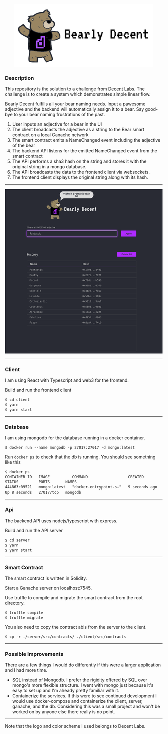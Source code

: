 <p align="center">
  <img height=200 width=auto src="https://github.com/knoll3/bearly-decent/blob/main/client/src/bearly-decent-bg.png?raw=true">
</p>

### Description

This repository is the solution to a challenge from [Decent Labs](https://www.decentlabs.io/). The challenge is to create a system which demonstrates simple linear flow.

Bearly Decent fulfills all your bear naming needs. Input a pawesome adjective and the backend will automatically assign it to a bear. Say good-bye to your bear naming frustrations of the past.

1. User inputs an adjective for a bear in the UI
2. The client broadcasts the adjective as a string to the Bear smart contract on a local Ganache network
3. The smart contract emits a NameChanged event including the adjective of the bear
4. The backend API listens for the emitted NameChanged event from the smart contract
5. The API performs a sha3 hash on the string and stores it with the original string in a mongo database.
6. The API broadcasts the data to the frontend client via websockets.
7. The frontend client displays the original string along with its hash.

---

<p align="center">
  <img height=auto width=600 src="https://github.com/knoll3/bearly-decent/blob/main/client/src/bearly-decent-screenshot.png?raw=true">
</p>

---
### Client

I am using React with Typescript and web3 for the frontend.

Build and run the frontend client

```
$ cd client
$ yarn
$ yarn start
```
---
### Database

I am using mongodb for the database running in a docker container.

```
$ docker run --name mongodb -p 27017:27017 -d mongo:latest
```

Run `docker ps` to check that the db is running. You should see something like this

```
$ docker ps
CONTAINER ID   IMAGE          COMMAND                  CREATED         STATUS         PORTS       NAMES
444863c09521   mongo:latest   "docker-entrypoint.s…"   9 seconds ago   Up 8 seconds   27017/tcp   mongodb
```
---
### Api

The backend API uses nodejs/typescript with express.

Build and run the API server

```
$ cd server
$ yarn
$ yarn start
```
---
### Smart Contract

The smart contract is written in Solidity.

Start a Ganache server on localhost:7545.

Use truffle to compile and migrate the smart contract from the root directory.

```
$ truffle compile
$ truffle migrate
```
You also need to copy the contract abis from the server to the client.

```
$ cp -r ./server/src/contracts/ ./client/src/contracts
```

---
### Possible Improvements

There are a few things I would do differently if this were a larger application and I had more time.

-   SQL instead of Mongodb. I prefer the rigidity offered by SQL over mongo's more flexible structure. I went with mongo just because it's easy to set up and I'm already pretty familiar with it.
-   Containerize the services. If this were to see continued development I would use docker-compose and containerize the client, server, ganache, and the db. Considering this was a small project and won't be worked on by anyone else there really is no point.

---
Note that the logo and color scheme I used belongs to Decent Labs.
